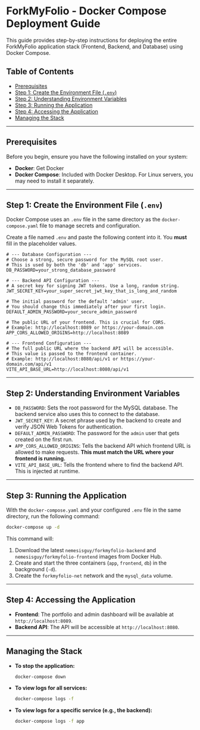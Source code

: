 # ForkMyFolio - Docker Compose Deployment Guide

This guide provides step-by-step instructions for deploying the entire ForkMyFolio application stack (Frontend, Backend, and Database) using Docker Compose.

## Table of Contents
- [Prerequisites](#prerequisites)
- [Step 1: Create the Environment File (`.env`)](#step-1-create-the-environment-file-env)
- [Step 2: Understanding Environment Variables](#step-2-understanding-environment-variables)
- [Step 3: Running the Application](#step-3-running-the-application)
- [Step 4: Accessing the Application](#step-4-accessing-the-application)
- [Managing the Stack](#managing-the-stack)

---

## Prerequisites

Before you begin, ensure you have the following installed on your system:
- **Docker**: Get Docker
- **Docker Compose**: Included with Docker Desktop. For Linux servers, you may need to install it separately.

---

## Step 1: Create the Environment File (`.env`)

Docker Compose uses an `.env` file in the same directory as the `docker-compose.yaml` file to manage secrets and configuration.

Create a file named `.env` and paste the following content into it. You **must** fill in the placeholder values.

```env
# --- Database Configuration ---
# Choose a strong, secure password for the MySQL root user.
# This is used by both the 'db' and 'app' services.
DB_PASSWORD=your_strong_database_password

# --- Backend API Configuration ---
# A secret key for signing JWT tokens. Use a long, random string.
JWT_SECRET_KEY=your_super_secret_jwt_key_that_is_long_and_random

# The initial password for the default 'admin' user.
# You should change this immediately after your first login.
DEFAULT_ADMIN_PASSWORD=your_secure_admin_password

# The public URL of your frontend. This is crucial for CORS.
# Example: http://localhost:8089 or https://your-domain.com
APP_CORS_ALLOWED_ORIGINS=http://localhost:8089

# --- Frontend Configuration ---
# The full public URL where the backend API will be accessible.
# This value is passed to the frontend container.
# Example: http://localhost:8080/api/v1 or https://your-domain.com/api/v1
VITE_API_BASE_URL=http://localhost:8080/api/v1
```

---

## Step 2: Understanding Environment Variables

- `DB_PASSWORD`: Sets the root password for the MySQL database. The backend service also uses this to connect to the database.
- `JWT_SECRET_KEY`: A secret phrase used by the backend to create and verify JSON Web Tokens for authentication.
- `DEFAULT_ADMIN_PASSWORD`: The password for the `admin` user that gets created on the first run.
- `APP_CORS_ALLOWED_ORIGINS`: Tells the backend API which frontend URL is allowed to make requests. **This must match the URL where your frontend is running.**
- `VITE_API_BASE_URL`: Tells the frontend where to find the backend API. This is injected at runtime.

---

## Step 3: Running the Application

With the `docker-compose.yaml` and your configured `.env` file in the same directory, run the following command:

```bash
docker-compose up -d
```

This command will:
1.  Download the latest `nemesisguy/forkmyfolio-backend` and `nemesisguy/forkmyfolio-frontend` images from Docker Hub.
2.  Create and start the three containers (`app`, `frontend`, `db`) in the background (`-d`).
3.  Create the `forkmyfolio-net` network and the `mysql_data` volume.

---

## Step 4: Accessing the Application

-   **Frontend**: The portfolio and admin dashboard will be available at `http://localhost:8089`.
-   **Backend API**: The API will be accessible at `http://localhost:8080`.

---

## Managing the Stack

-   **To stop the application:**
    ```bash
    docker-compose down
    ```
-   **To view logs for all services:**
    ```bash
    docker-compose logs -f
    ```
-   **To view logs for a specific service (e.g., the backend):**
    ```bash
    docker-compose logs -f app
    ```
